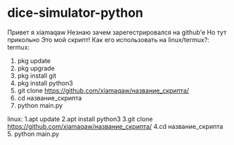 # dice-simulator-python
Привет я xiamaqaw
Незнаю зачем зарегестрировался на github'e Но тут прикольно
Это мой скрипт!
Как его использовать на linux/termux?:
termux:
1. pkg update
2. pkg upgrade
3. pkg install git
4. pkg install python3
5. git clone https://github.com/xiamaqaw/название_скрипта/
6. cd название_скрипта 
7. python main.py

linux:
1.apt update
2.apt install python3
3.git clone https://github.com/xiamaqaw/название_скрипта/
4.cd название_скрипта
5. python main.py
